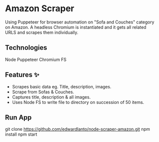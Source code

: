 # Amazon Scraper

Using Puppeteer for browser automation on "Sofa and Couches" category on Amazon. A headless Chromium
is instantiated and it gets all related URLS and scrapes them individually.

## Technologies ##
Node
Puppeteer
Chromium
FS

## Features ✨

- Scrapes basic data eg. Title, description, images.
- Scrape from Sofas & Couches.
- Captures title, description & all images.
- Uses Node FS to write file to directory on succession of 50 items.

## Run App

git clone https://github.com/edwardlanto/node-scraper-amazon.git
npm install 
npm start



